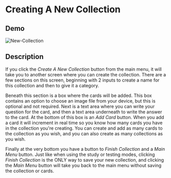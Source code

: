 # Creating A New Collection

## Demo
![New-Collection](/Documentation/FlashFire-collection.gif)

## Description
If you click the *Create A New Collection* button from the main menu, it will take you to another screen where you can create the collection. There are a few sections on this screen, beginning with 2 inputs to create a name for this collection and then to give it a category.

Beneath this section is a box where the cards will be added. This box contains an option to choose an image file from your device, but this is optional and not required. Next is a text area where you can write your question for the card, and then a text area underneath to write the answer to the card. At the bottom of this box is an *Add Card* button. When you add a card it will increment in real time so you know how many cards you have in the collection you're creating. You can create and add as many cards to the collection as you wish, and you can also create as many collections as you wish.

Finally at the very bottom you have a button to *Finish Collection* and a *Main Menu* button. Just like when using the study or testing modes, clicking *Finish Collection* is the ONLY way to save your new collection, and clicking the *Main Menu* button will take you back to the main menu without saving the collection or cards.